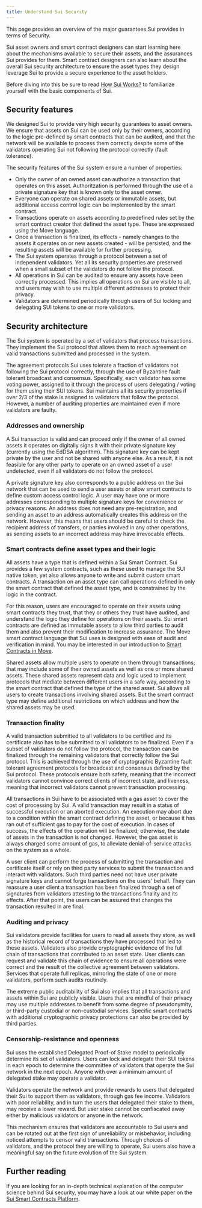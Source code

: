 ```yaml
---
title: Understand Sui Security
---
```


This page provides an overview of the major guarantees Sui provides in terms of Security.

Sui asset owners
and smart contract designers can start learning here about the mechanisms available to secure their
assets, and the assurances Sui provides for them. Smart contract designers can also learn about the overall
Sui security architecture to ensure the asset types they design leverage Sui to provide a secure experience
to the asset holders. 

Before diving into this be sure to read [How Sui Works?](how-sui-works.md) to familiarize yourself with 
the basic components of Sui.

## Security features

We designed Sui to provide very high security guarantees to asset owners. We ensure that assets on Sui can be used
only by their owners, according to the logic pre-defined by smart contracts that can be audited, and that the network will be available 
to process them correctly despite some of the validators operating Sui not following the protocol correctly (fault tolerance).

The security features of the Sui system ensure a number of properties:

* Only the owner of an owned asset can authorize a transaction that operates on this asset. Authoritzation is performed through the use of a private signature key that is known only to the asset owner.
* Everyone can operate on shared assets or immutable assets, but additional access control logic can be implemented by the smart contract. 
* Transactions operate on assets according to predefined rules set by the smart contract creator that defined the asset type. These are expressed using the Move language.
* Once a transaction is finalized, its effects - namely changes to the assets it operates on or new assets created - will be persisted, and the resulting 
  assets will be available for further processing.
* The Sui system operates through a protocol between a set of independent validators. Yet all its security properties are preserved
  when a small subset of the validators do not follow the protocol.
* All operations in Sui can be audited to ensure any assets have been correctly processed. This implies all operations on Sui
  are visible to all, and users may wish to use multiple different addresses to protect their privacy.
* Validators are determined periodically through users of Sui locking and delegating SUI tokens to one or more validators.

## Security architecture

The Sui system is operated by a set of validators that process transactions. They implement the Sui protocol that allows them to
reach agreement on valid transactions submitted and processed in the system. 

The agreement protocols Sui uses tolerate a fraction of validators not following the Sui protocol correctly, through
the use of Byzantine fault tolerant broadcast and consensus. Specifically, each validator has some voting power,
assigned to it through the process of users delegating / voting for them using their SUI tokens. Sui maintains
all its security properties if over 2/3 of the stake is assigned to validators that follow the protocol. However,
a number of auditing properties are maintained even if more validators are faulty.

### Addresses and ownership

A Sui transaction is valid and can proceed only if the owner of all owned assets it operates on digitally signs it with their private 
signature key (currently using the EdDSA algorithm). This signature key can be kept private by the user and not be shared with 
anyone else. As a result, it is not feasible for any other party to operate on an owned asset of a user undetected, even if all validators
do not follow the protocol.

A private signature key also corresponds to a public address on the Sui network that can be used to send a user assets or
allow smart contracts to define custom access control logic. A user may have one or more addresses corresponding to 
multiple signature keys for convenience or privacy reasons. An address does not need any pre-registration, and sending
an asset to an address automatically creates this address on the network. However, this means that users should
be careful to check the recipient address of transfers, or parties involved in any other operations, as sending assets to
an incorrect address may have irrevocable effects.

### Smart contracts define asset types and their logic

All assets have a type that is defined within a Sui Smart Contract. Sui provides a few system contracts, such as these used to 
manage the SUI native token, yet also allows anyone to write and submit custom smart contracts. A transaction on an asset type 
can call operations defined in only the smart contract that defined the asset type, and is constrained by the logic in the contract. 

For this reason, users are encouraged to operate on their assets using smart contracts they trust, that they or others 
they trust have audited, and understand the logic they define for operations on their assets. Sui smart contracts are 
defined as immutable assets to allow third parties to audit them and also prevent their modification to increase assurance. 
The Move smart contract language that Sui uses is designed with ease of audit and verification in mind. You may be 
interested in our introduction to [Smart Contracts in Move](../build/move/index.md).

Shared assets allow multiple users to operate on them through transactions; that may include some of their owned assets
as well as one or more shared assets. These shared assets represent data and logic used to implement protocols that mediate
between different users in a safe way, according to the smart contract that defined the type of the shared asset. Sui allows
all users to create transactions involving shared assets. But the smart contract type may define additional restrictions
on which address and how the shared assets may be used.

### Transaction finality

A valid transaction submitted to all validators to be certified and its certificate also has to be submitted to all validators
to be finalized. Even if a subset of validators do not follow the protocol, the transaction can be finalized through the
remaining validators that correctly follow the Sui protocol. This is achieved through the use of cryptographic
Byzantine fault tolerant agreement protocols for broadcast and consensus defined by the Sui protocol. These protocols
ensure both safety, meaning that the incorrect validators cannot convince correct clients of incorrect state, and
liveness, meaning that incorrect validators cannot prevent transaction processing.

All transactions in Sui have to be associated with a gas asset to cover the cost of processing by Sui. A valid 
transaction may result in a status of successful execution or an aborted execution. An execution may abort due to a 
condition within the smart contract defining the asset, or because it has ran out of sufficient gas to pay for
the cost of execution. In cases of success, the effects of the operation will be finalized; otherwise, the state of 
assets in the transaction is not changed. However, the gas asset is always charged some amount of gas, to alleviate
denial-of-service attacks on the system as a whole.

A user client can perform the process of submitting the transaction and certificate itself or rely on third party 
services to submit the transaction and interact with validators. Such third parties need not have user private signature keys and cannot forge transactions on the users' behalf.
They can reassure a user client a transaction has been finalized through a set of signatures from 
validators attesting to the transactions finality and its effects. After that point, the users can be assured that
changes the transaction resulted in are final. 

### Auditing and privacy

Sui validators provide facilities for users to read all assets they store, as well as the historical record of
transactions they have processed that led to these assets. Validators also provide cryptographic evidence of the full
chain of transactions that contributed to an asset state. User clients can request and validate this chain of 
evidence to ensure all operations were correct and the result of the collective agreement between validators.
Services that operate full replicas, mirroring the state of one or more validators, perform such audits routinely.

The extreme public auditability of Sui also implies that all transactions and assets within Sui are publicly
visible. Users that are mindful of their privacy may use multiple addresses to benefit from some degree of
pseudonymity, or third-party custodial or non-custodial services. Specific smart contracts with additional cryptographic privacy protections can also be provided by third parties.

### Censorship-resistance and openness

Sui uses the established Delegated Proof-of Stake model to periodically determine its set of validators. Users can lock and delegate their SUI tokens in each epoch to determine the committee of validators that operate the Sui network in the next epoch. Anyone with over a minimum
amount of delegated stake may operate a validator.

Validators operate the network and provide
rewards to users that delegated their Sui to support them as validators, through gas fee income. Validators with poor reliability, and in turn the users that delegated their stake to them, may receive a lower reward. But user stake cannot be confiscated away either by malicious validators or anyone in the network.

This mechanism ensures that validators are accountable to Sui users and can be rotated out at the first sign
of unreliability or misbehavior, including noticed attempts to censor valid transactions. Through choices of validators, and the protocol
they are willing to operate, Sui users also have a meaningful say on the future evolution of the Sui system.

## Further reading

If you are looking for an in-depth technical explanation of the computer science behind Sui security, you 
may have a look at our white paper on the [Sui Smart Contracts Platform](../../paper/sui.pdf).
